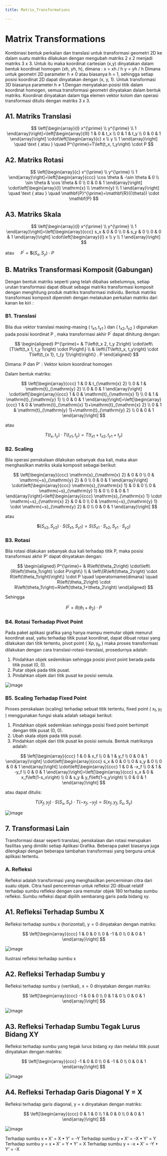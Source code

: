 ```yaml
---
title: Matrix_Transformations

---
```


# Matrix Transformations

Kombinasi bentuk perkalian dan translasi untuk transformasi geometri 2D ke
dalam suatu matriks dilakukan dengan mengubah matriks 2 x 2 menjadi
matriks 3 x 3.
Untuk itu maka koordinat cartesian (x,y) dinyatakan dalam bentuk koordinat
homogen (xh, yh, h), dimana :
x = xh / h y = yh / h
Dimana untuk geometri 2D parameter h ≠ 0 atau biasanya h = 1, sehingga
setiap posisi koordinat 2D dapat dinyatakan dengan (x, y, 1).
Untuk transformasi 3D biasanya parameter h ≠ 1.Dengan menyatakan posisi titik dalam koordinat homogen, semua transformasi geometri dinyatakan dalam bentuk matriks. Koordinat dinyatakan dalam tiga elemen vektor kolom dan operasi transformasi ditulis dengan matriks 3 x 3.

## A1. Matriks Translasi

$$
\left[\begin{array}{l}
x^{\prime} \\
y^{\prime} \\
1
\end{array}\right]=\left[\begin{array}{lll}
1 & 0 & t_x \\
0 & 1 & t_y \\
0 & 0 & 1
\end{array}\right] \cdot\left[\begin{array}{c}
x \\
y \\
1
\end{array}\right] \quad \text { atau } \quad P^{\prime}=T\left(t_x, t_y\right) \cdot P
$$

## A2. Matriks Rotasi

$$
\left[\begin{array}{c}
x^{\prime} \\
y^{\prime} \\
1
\end{array}\right]=\left[\begin{array}{ccc}
\cos \theta & -\sin \theta & 0 \\
\sin \theta & \cos \theta & 0 \\
0 & 0 & 1
\end{array}\right] \cdot\left[\begin{array}{l}
\mathrm{x} \\
\mathrm{y} \\
1
\end{array}\right] \quad \text { atau } \quad \mathbf{P}^{\prime}=\mathbf{R}({\theta}) \cdot \mathbf{P}
$$

## A3. Matriks Skala

$$
\left[\begin{array}{l}
x^{\prime} \\
y^{\prime} \\
1
\end{array}\right]=\left[\begin{array}{ccc}
s_x & 0 & 0 \\
0 & s_y & 0 \\
0 & 0 & 1
\end{array}\right] \cdot\left[\begin{array}{l}
x \\
y \\
1
\end{array}\right]
$$

atau $\quad P^{\prime}=\mathbf{S}\left(S_x, S_y\right) \cdot P$

## B. Matriks Transformasi Komposit (Gabungan)

Dengan bentuk matriks seperti yang telah dibahas sebelumnya, setiap urutan transformasi dapat dibuat sebagai matriks transformasi komposit dengan menghitung produk matriks transformasi individu.
Bentuk matriks transformasi komposit diperoleh dengan melakukan perkalian matriks dari kanan ke kiri :

### B1. Translasi
Bila dua vektor translasi masing-masing ( $\mathrm{t}_{x 1}, \mathrm{t}_{\mathrm{y} 1}$ ) dan ( $\mathrm{t}_{\mathrm{x} 2}, \mathrm{t}_{\mathrm{y} 2}$ ) digunakan pada posisi koordinat P , maka transformasi akhir $\mathrm{P}^{\prime}$ dapat dihitung dengan:

$$
\begin{aligned}
P^{\prime}= & T\left(t_x 2, t_y 2\right) \cdot\left\{T\left(t_x 1, t_y 1\right) \cdot P\right\} \\
& \left\{T\left(t_x, t_y\right) \cdot T\left(t_{x 1}, t_{y 1}\right)\right\} . P
\end{aligned}
$$

Dimana:
P dan P' : Vektor kolom koordinat homogen

Dalam bentuk matriks:

$$
\left[\begin{array}{ccc}
1 & 0 & t_{\mathrm{x} 2} \\
0 & 1 & \mathrm{t}_{\mathrm{y} 2} \\
0 & 0 & 1
\end{array}\right] \cdot\left[\begin{array}{ccc}
1 & 0 & \mathrm{t}_{\mathrm{x} 1} \\
0 & 1 & \mathrm{t}_{\mathrm{y} 1} \\
0 & 0 & 1
\end{array}\right]=\left[\begin{array}{ccc}
1 & 0 & \mathrm{t}_{\mathrm{x} 1}+\mathrm{t}_{\mathrm{x} 2} \\
0 & 1 & \mathrm{t}_{\mathrm{y} 1}+\mathrm{t}_{\mathrm{y} 2} \\
0 & 0 & 1
\end{array}\right]
$$

atau

$$
T\left(t_x, t_y\right) \cdot T\left(t_{x 1}, t_y\right)=T\left(t_{x 1}+t_{x 2}, t_{y 1}+t_y\right)
$$

### B2. Scaling
Bila operasi penskalaan dilakukan sebanyak dua kali, maka akan menghasilkan matriks skala komposit sebagai berikut:

$$
\left[\begin{array}{ccc}
\mathrm{s}_{\mathrm{x} 2} & 0 & 0 \\
0 & \mathrm{~s}_{\mathrm{y} 2} & 0 \\
0 & 0 & 1
\end{array}\right] \cdot\left[\begin{array}{ccc}
\mathrm{s}_{\mathrm{x} 1} & 0 & 0 \\
0 & \mathrm{~s}_{\mathrm{y} 1} & 0 \\
0 & 0 & 1
\end{array}\right]=\left[\begin{array}{ccc}
\mathrm{s}_{\mathrm{x} 1} \cdot \mathrm{~s}_{\mathrm{x} 2} & 0 & 0 \\
0 & \mathrm{~s}_{\mathrm{y} 1} \cdot \mathrm{~s}_{\mathrm{y} 2} & 0 \\
0 & 0 & 1
\end{array}\right]
$$

atau

$$
\mathbf{S}\left(S_{x 2}, S_{y 2}\right) \cdot S\left(S_{x 1}, S_{y 1}\right)=S\left(S_{x 1} \cdot S_{x 2}, S_{y 1} \cdot S_{y 2}\right)
$$

### B3. Rotasi
Bila rotasi dilakukan sebanyak dua kali terhadap titik P, maka posisi transformasi akhir P' dapat dinyatakan dengan:

$$
\begin{aligned}
P^{\prime}= & R\left(\theta_2\right) \cdot\left\{R\left(\theta_1\right) \cdot P\right\} \\
& \left\{R\left(\theta_2\right) \cdot R\left(\theta_1\right)\right\} \cdot P \quad \operatorname{dimana} \quad R\left(\theta_2\right) \cdot R\left(\theta_1\right)=R\left(\theta_1+\theta_2\right)
\end{aligned}
$$

Sehingga

$$
P^{\prime}=R\left(\theta_1+\theta_2\right) \cdot P
$$

### B4. Rotasi Terhadap Pivot Point
Pada paket aplikasi grafika yang hanya mampu memutar objek menurut koordinat asal, yaitu terhadap titik pusat koordinat, dapat dibuat rotasi yang dilakukan dari titik tertentu, pivot point ( $\mathrm{X} p, \mathrm{y}_{\mathrm{p}}$ ) maka proses transformasi dilakukan dengan cara translasi-rotasi-translasi, prosedurnya adalah:
1. Pindahkan objek sedemikian sehingga posisi pivot point berada pada titik pusat (0, 0).
2. Putar objek pada titik pusat.
3. Pindahkan objek dari titik pusat ke posisi semula.

![image](https://hackmd.io/_uploads/r1m6fUSCyg.png)


### B5. Scaling Terhadap Fixed Point
Proses penskalaan (scaling) terhadap sebuat titik tertentu, fixed point ( $\mathrm{x}_{\mathrm{f}}, \mathrm{y}_{\mathrm{f}}$ ) menggunakan fungsi skala adalah sebagai berikut:
1. Pindahkan objek sedemikian sehingga posisi fixed point berhimpit dengan titik pusat (0, 0).
2. Ubah skala objek pada titik pusat.
3. Pindahkan objek dari titik pusat ke posisi semula.
Bentuk matriksnya adalah:

$$
\left[\begin{array}{ccc}
1 & 0 & x_f \\
0 & 1 & y_f \\
0 & 0 & 1
\end{array}\right] \cdot\left[\begin{array}{ccc}
s_x & 0 & 0 \\
0 & s_y & 0 \\
0 & 0 & 1
\end{array}\right] \cdot\left[\begin{array}{ccc}
1 & 0 & -x_f \\
0 & 1 & -y_f \\
0 & 0 & 1
\end{array}\right]=\left[\begin{array}{ccc}
s_x & 0 & x_f\left(1-s_x\right) \\
0 & s_y & y_f\left(1-s_y\right) \\
0 & 0 & 1
\end{array}\right]
$$

atau dapat ditulis:

$$
T\left(X_f, y_f\right) \cdot S\left(S_x, S_y\right) \cdot T\left(-x_f,-y_f\right)=S\left(x_f, y_f, S_x, S_y\right)
$$

![image](https://hackmd.io/_uploads/rJ7vzLSAJe.png)

## 7. Transformasi Lain
Transformasi dasar seperti translasi, penskalaan dan rotasi merupakan
fasilitas yang dimiliki setiap Aplikasi Grafika. Beberapa paket biasanya juga
dilengkapi dengan beberapa tambahan transformasi yang berguna untuk
aplikasi tertentu.

### A. Refleksi
Refleksi adalah transformasi yang menghasilkan pencerminan citra dari suatu
objek. Citra hasil pencerminan untuk refleksi 2D dibuat relatif terhadap sumbu
refleksi dengan cara memutar objek 180 terhadap sumbu refleksi.
Sumbu refleksi dapat dipilih sembarang garis pada bidang xy.

## A1. Refleksi Terhadap Sumbu X
Refleksi terhadap sumbu $x$ (horizontal), $\mathrm{y}=0$ dinyatakan dengan matriks:

$$
\left[\begin{array}{ccc}
1 & 0 & 0 \\
0 & -1 & 0 \\
0 & 0 & 1
\end{array}\right]
$$

![image](https://hackmd.io/_uploads/rkI4fLSCyl.png)

llustrasi refleksi terhadap sumbu x

## A2. Refleksi Terhadap Sumbu y
Refleksi terhadap sumbu y (vertikal), $\mathrm{x}=0$ dinyatakan dengan matriks:

$$
\left[\begin{array}{ccc}
-1 & 0 & 0 \\
0 & 1 & 0 \\
0 & 0 & 1
\end{array}\right]
$$

![image](https://hackmd.io/_uploads/SJw4Q8HRkx.png)

## A3. Refleksi Terhadap Sumbu Tegak Lurus Bidang XY
Refleksi terhadap sumbu yang tegak lurus bidang xy dan melalui titik pusat dinyatakan dengan matriks:

$$
\left[\begin{array}{ccc}
-1 & 0 & 0 \\
0 & -1 & 0 \\
0 & 0 & 1
\end{array}\right]
$$

![image](https://hackmd.io/_uploads/HJ75QUSRkl.png)

## A4. Refleksi Terhadap Garis Diagonal Y = X
Refleksi terhadap garis diagonal, y = x dinyatakan dengan matriks:

$$
\left[\begin{array}{ccc}
0 & 1 & 0 \\
1 & 0 & 0 \\
0 & 0 & 1
\end{array}\right]
$$

![image](https://hackmd.io/_uploads/H13-VIBAyg.png)

Terhadap sumbu x
• X’ = X
• Y’ = -Y
Terhadap sumbu y
• X’ = -X
• Y’ = Y
Terhadap sumbu y = x
• X’ = Y
• Y’ = X
Terhadap sumbu y = -x
• X’ = -Y
• Y’ = -X